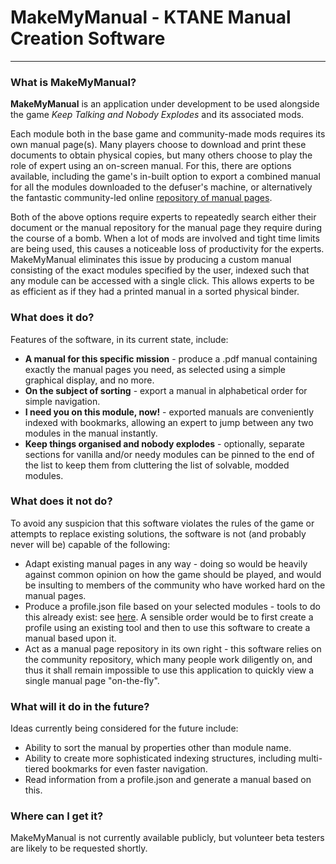 # MakeMyManual - KTANE Manual Creation Software
---
### What is MakeMyManual?
**MakeMyManual** is an application under development to be used alongside the game *Keep Talking and Nobody Explodes* and its associated mods.

Each module both in the base game and community-made mods requires its own manual page(s). Many players choose to download and print these documents to obtain physical copies, but many others choose to play the role of expert using an on-screen manual. For this, there are options available, including the game's in-built option to export a combined manual for all the modules downloaded to the defuser's machine, or alternatively the fantastic community-led online [repository of manual pages](https://ktane.timwi.de).

Both of the above options require experts to repeatedly search either their document or the manual repository for the manual page they require during the course of a bomb. When a lot of mods are involved and tight time limits are being used, this causes a noticeable loss of productivity for the experts. MakeMyManual eliminates this issue by producing a custom manual consisting of the exact modules specified by the user, indexed such that any module can be accessed with a single click. This allows experts to be as efficient as if they had a printed manual in a sorted physical binder.

### What does it do?
Features of the software, in its current state, include:
* **A manual for this specific mission** - produce a .pdf manual containing exactly the manual pages you need, as selected using a simple graphical display, and no more.
* **On the subject of sorting** - export a manual in alphabetical order for simple navigation.
* **I need you on this module, now!** - exported manuals are conveniently indexed with bookmarks, allowing an expert to jump between any two modules in the manual instantly.
* **Keep things organised and nobody explodes** - optionally, separate sections for vanilla and/or needy modules can be pinned to the end of the list to keep them from cluttering the list of solvable, modded modules.

### What does it not do?
To avoid any suspicion that this software violates the rules of the game or attempts to replace existing solutions, the software is not (and probably never will be) capable of the following:
* Adapt existing manual pages in any way - doing so would be heavily against common opinion on how the game should be played, and would be insulting to members of the community who have worked hard on the manual pages.
* Produce a profile.json file based on your selected modules - tools to do this already exist: see [here](https://ktane.timwi.de/More/Profile%20Editor.html). A sensible order would be to first create a profile using an existing tool and then to use this software to create a manual based upon it.
* Act as a manual page repository in its own right - this software relies on the community repository, which many people work diligently on, and thus it shall remain impossible to use this application to quickly view a single manual page "on-the-fly".

### What will it do in the future?
Ideas currently being considered for the future include:
* Ability to sort the manual by properties other than module name.
* Ability to create more sophisticated indexing structures, including multi-tiered bookmarks for even faster navigation.
* Read information from a profile.json and generate a manual based on this.

### Where can I get it?
MakeMyManual is not currently available publicly, but volunteer beta testers are likely to be requested shortly.